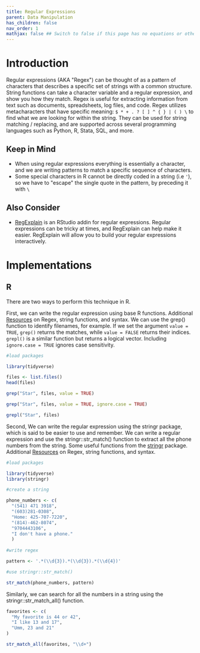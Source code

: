```yaml
---
title: Regular Expressions
parent: Data Manipulation
has_children: false
nav_order: 1
mathjax: false ## Switch to false if this page has no equations or other math rendering.
---
```


# Introduction

Regular expressions (AKA "Regex") can be thought of as a pattern of characters that describes a specific set of strings with a common structure. String functions can take a character variable and a regular expression, and show you how they match. Regex is useful for extracting information from text such as documents, spreadsheets, log files, and code. Regex utilizes metacharacters that have specific meaning: `$ * + . ? [ ] ^ { } | ( ) \` to find what we are looking for within the string. They can be used for string matching / replacing, and are supported across several programming languages such as Python, R, Stata, SQL, and more.

## Keep in Mind

- When using regular expressions everything is essentially a character, and we are writing patterns to match a specific sequence of characters.
- Some special characters in R cannot be directly coded in a string (i.e `'`), so we have to "escape" the single quote in the pattern, by preceding it with `\`

## Also Consider

- [RegExplain](https://www.garrickadenbuie.com/project/regexplain/) is an RStudio addin for regular expressions. Regular expressions can be tricky at times, and RegExplain can help make it easier. RegExplain will allow you to build your regular expressions interactively.

# Implementations

## R

There are two ways to perform this technique in R.

First, we can write the regular expression using base R functions. Additional [Resources](https://github.com/STAT545-UBC/STAT545-UBC-original-website/blob/master/block022_regular-expression.md) on Regex, string functions, and syntax. We can use the grep() function to identify filenames, for example. If we set the argument ``` value = TRUE ```, ``` grep() ``` returns the matches, while ``` value = FALSE ``` returns their indices. ``` grepl() ``` is a similar function but returns a logical vector. Including ``` ignore.case = TRUE ``` ignores case sensitivity.  

```r
#load packages

library(tidyverse)

files <- list.files()
head(files)

grep("Star", files, value = TRUE)

grep("Star", files, value = TRUE, ignore.case = TRUE)

grepl("Star", files)
```

Second, We can write the regular expression using the stringr package, which is said to be easier to use and remember. We can write a regular expression and use the stringr::str_match() function to extract all the phone numbers from the string. Some useful functions from the [stringr](https://github.com/hadley/stringr) package. Additional [Resources](https://github.com/STAT545-UBC/STAT545-UBC-original-website/blob/master/block022_regular-expression.md) on Regex, string functions, and syntax.

```r
#load packages

library(tidyverse)
library(stringr)

#create a string

phone_numbers <- c(
  "(541) 471 3918",
  "(603)281-0308",
  "Home: 425-707-7220",
  "(814)-462-8074",
  "9704443106",
  "I don't have a phone."
  )
  
#write regex

pattern <- '.*(\\d{3}).*(\\d{3}).*(\\d{4})'

#use stringr::str_match()

str_match(phone_numbers, pattern)

```

Similarly, we can search for all the numbers in a string using the stringr::str_match_all() function. 

```r
favorites <- c(
  "My favorite is 44 or 42",
  "I like 13 and 17",
  "Umm, 23 and 21"
)

str_match_all(favorites, "\\d+")

```
